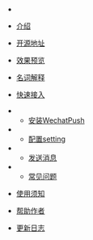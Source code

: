 <!-- docs/_sidebar.md -->

* [](/ "WechatPush官方文档")

 * [介绍](#about) 
 * [开源地址](#open)
 * [效果预览](#see)
 * [名词解释](#words)
 * [快速接入](#import)
 * * [安装WechatPush](#one)
 * * [配置setting](#two)
 * * [发送消息](#three)
 * * [常见问题](#qa)

* [使用须知](#danke)
* [帮助作者](#help)
* [更新日志](#logs)

